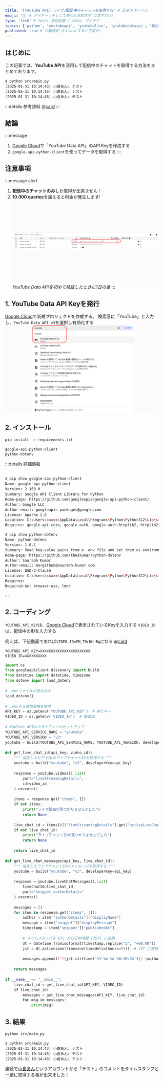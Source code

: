 ```yaml
---
title: '[YouTube API] ライブ/配信中のチャットを取得する' # 記事のタイトル
emoji: '🎥' # アイキャッチとして使われる絵文字（1文字だけ）
type: 'tech' # tech: 技術記事 / idea: アイデア
topics: ['python', 'youtubeapi', 'youtubelive', 'youtubedataapi', '初心者向け'] # タグ。["markdown", "rust", "aws"]のように指定する
published: true # 公開設定（falseにすると下書き）
---
```


## はじめに

この記事では、**YouTube API**を活用して配信中のチャットを取得する方法をまとめております。

```bash: 取得イメージ
$ python src/main.py
[2025-01-31 10:14:43] 小倉あん: テスト
[2025-01-31 10:14:46] 小倉あん: テスト
[2025-01-31 10:14:48] 小倉あん: テスト
```


:::details 参考資料
@[card](https://developers.google.com/youtube/v3/live/docs/liveChatMessages/list?hl=ja)
:::

## 結論


:::message
1. [Google Cloud](https://console.cloud.google.com/)で「YouTube Data API」のAPI Keyを作成する
2. `google-api-python-client`を使ってデータを取得する
:::

## 注意事項
:::message alert
1. **配信中のチャットのみ**しか取得が出来ません！
2. **10.000 queries**を超えると料金が発生します!
![youtube-api-queries](/images/articles/youtube-data-api-live-streaming-chat/youtube-api-queries.png)
*YouTube Data APIを初めて検証したときに1日の量*
:::

## 1. YouTube Data API Keyを発行
[Google Cloud](https://console.cloud.google.com/)で新規プロジェクトを作成する。
検索窓に「YouTube」と入力し、`YouTube Data API v3`を選択し有効化する
![youtube-api-queries](/images/articles/youtube-data-api-live-streaming-chat/youtube-api.png)


## 2. インストール
```bash
pip install -r requirements.txt
```
```txt: requirements.txt
google-api-python-client
python-dotenv
```
:::details 詳細情報
```bash

$ pip show google-api-python-client
Name: google-api-python-client
Version: 2.160.0
Summary: Google API Client Library for Python
Home-page: https://github.com/googleapis/google-api-python-client/
Author: Google LLC
Author-email: googleapis-packages@google.com
License: Apache 2.0
Location: C:\Users\xxxxx\AppData\Local\Programs\Python\Python312\Lib\site-packages
Requires: google-api-core, google-auth, google-auth-httplib2, httplib2, uritemplate
```
```bash
$ pip show python-dotenv
Name: python-dotenv
Version: 1.0.1
Summary: Read key-value pairs from a .env file and set them as environment variables
Home-page: https://github.com/theskumar/python-dotenv
Author: Saurabh Kumar
Author-email: me+github@saurabh-kumar.com
License: BSD-3-Clause
Location: C:\Users\xxxxx\AppData\Local\Programs\Python\Python312\Lib\site-packages
Requires:
Required-by: browser-use, lmnr
```
:::




## 2. コーディング
`YOUTUBE_API_KEY`は、[Google Cloud](https://console.cloud.google.com/)で表示されているKeyを入力する
`VIDEO_ID`は、配信中のIDを入力する

例えば、下記動画であれば`VIDEO_ID=FM_T0rNH-Bg`になる
@[card](https://www.youtube.com/watch?v=FM_T0rNH-Bg)

```.env:.env
YOUTUBE_API_KEY=XXXXXXXXXXXXXXXXXXXXXXX
VIDEO_ID=XXXXXXXXXX
```

```py:main.py
import os
from googleapiclient.discovery import build
from datetime import datetime, timezone
from dotenv import load_dotenv

# .envファイルの読み込み
load_dotenv()

# .envから環境変数を取得
API_KEY = os.getenv('YOUTUBE_API_KEY')  # APIキー
VIDEO_ID = os.getenv('VIDEO_ID')  # 動画ID

# YouTube APIのクライアントのセットアップ
YOUTUBE_API_SERVICE_NAME = "youtube"
YOUTUBE_API_VERSION = "v3"
youtube = build(YOUTUBE_API_SERVICE_NAME, YOUTUBE_API_VERSION, developerKey=API_KEY)

def get_live_chat_id(api_key, video_id):
    """ 指定したビデオIDのライブチャットIDを取得する """
    youtube = build("youtube", "v3", developerKey=api_key)

    response = youtube.videos().list(
        part="liveStreamingDetails",
        id=video_id
    ).execute()

    items = response.get("items", [])
    if not items:
        print("ライブ動画が見つかりませんでした")
        return None

    live_chat_id = items[0]["liveStreamingDetails"].get("activeLiveChatId")
    if not live_chat_id:
        print("ライブチャットIDが見つかりませんでした")
        return None

    return live_chat_id

def get_live_chat_messages(api_key, live_chat_id):
    """ 指定したライブチャットIDのメッセージを取得する """
    youtube = build("youtube", "v3", developerKey=api_key)

    response = youtube.liveChatMessages().list(
        liveChatId=live_chat_id,
        part="snippet,authorDetails"
    ).execute()

    messages = []
    for item in response.get("items", []):
        author = item["authorDetails"]["displayName"]
        message = item["snippet"]["displayMessage"]
        timestamp = item["snippet"]["publishedAt"]

        # タイムスタンプを UTC から日本時間 (JST) に変換
        dt = datetime.fromisoformat(timestamp.replace("Z", "+00:00"))
        jst = dt.astimezone(timezone(timedelta(hours=9)))  # JST に変換

        messages.append(f"[{jst.strftime('%Y-%m-%d %H:%M:%S')}] {author}: {message}")

    return messages

if __name__ == "__main__":
    live_chat_id = get_live_chat_id(API_KEY, VIDEO_ID)
    if live_chat_id:
        messages = get_live_chat_messages(API_KEY, live_chat_id)
        for msg in messages:
            print(msg)

```

## 3. 結果

```bash
python src/main.py
```
```bash
$ python src/main.py
[2025-01-31 10:14:43] 小倉あん: テスト
[2025-01-31 10:14:46] 小倉あん: テスト
[2025-01-31 10:14:48] 小倉あん: テスト
```
連続で[小倉あん](https://www.youtube.com/@aew2sbee)というアカウントから「テスト」のコメントをタイムスタンプと一緒に取得する事が出来ました！



